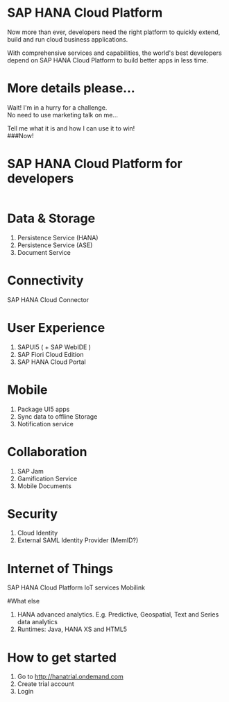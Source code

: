 # SAP HANA Cloud Platform

Now more than ever, developers need the right platform to quickly extend, build and run cloud business applications.

With comprehensive services and capabilities, the world's best developers depend on SAP HANA Cloud Platform to build better apps in less time.

<!-- .slide: data-state="darker5" data-background="images/bg-hcp.jpg" -->



# More details please...

Wait! I'm in a hurry for a challenge.<br />
No need to use marketing talk on me...

Tell me what it is and how I can use it to win!<br/>
###Now!

<!-- .slide: data-state="darker3" data-background="images/bg-marketing.jpg" -->



# SAP HANA Cloud Platform for developers

<img data-src="images/bento.jpg" width="70%">

<!-- .slide: data-state="darker8" data-background="images/bg-cloud.jpg" -->


# Data & Storage

1. Persistence Service (HANA)
1. Persistence Service (ASE)
1. Document Service

<!-- .slide: data-state="darker2" data-background="images/bg-memory.jpg" -->



# Connectivity

SAP HANA Cloud Connector

<!-- .slide: data-state="darker3" data-background="images/bg-tunnel.jpg" -->



# User Experience

1. SAPUI5 ( + SAP WebIDE )
1. SAP Fiori Cloud Edition
1. SAP HANA Cloud Portal

<!-- .slide: data-state="darker6" data-background="images/bg-ux.jpg" -->



# Mobile
1. Package UI5 apps
1. Sync data to offline Storage
1. Notification service

<!-- .slide: data-state="darker4" data-background="images/bg-mobile.jpg" -->



# Collaboration

1. SAP Jam
1. Gamification Service
1. Mobile Documents

<!-- .slide: data-state="darker3" data-background="images/bg-collaboration.jpg" -->



# Security

1. Cloud Identity
1. External SAML Identity Provider (MemID?)

<!-- .slide: data-state="darker5" data-background="images/bg-security.jpg" -->



# Internet of Things

SAP HANA Cloud Platform IoT services
Mobilink

<!-- .slide: data-state="darker3" data-background="images/bg-iot.png" -->



#What else

1. HANA advanced analytics. E.g. Predictive, Geospatial, Text and Series data analytics
1. Runtimes: Java, HANA XS and HTML5

<!-- .slide: data-state="darker3" data-background="images/bg-geospatial.jpg" -->



# How to get started

1. Go to http://hanatrial.ondemand.com
1. Create trial account
1. Login

<!-- .slide: data-state="darker1" data-background="images/bg-hanatrial.png" -->

